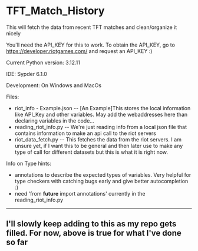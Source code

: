 # TFT_Match_History
 This will fetch the data from recent TFT matches and clean/organize it nicely
 
 
You'll need the API_KEY for this to work. To obtain the API_KEY, go to https://developer.riotgames.com/ and request an API_KEY :) 


Current Python version: 3.12.11

IDE: Sypder 6.1.0

Development: On Windows and MacOs

Files:
- riot_info - Example.json
-- [An Example]This stores the local information like API_Key and other variables. May add the webaddresses here than declaring variables in the code...
- reading_riot_info.py
-- We're just reading info from a local json file that contains information to make an api call to the riot servers
- riot_data_fetch.py
-- This fetches the data from the riot servers. I am unsure yet, if I want this to be general and then later use to make any type of call for different datasets but this is what it is right now.


Info on Type hints:
- annotations to describe the expected types of variables. Very helpful for type checkers with catching bugs early and give better autocompletion :) 
- need 'from __future__ import annotations' currently in the reading_riot_info.py

--------------------------------------------------------------------------------------------------------
I'll slowly keep adding to this as my repo gets filled. For now, above is true for what I've done so far
--------------------------------------------------------------------------------------------------------
